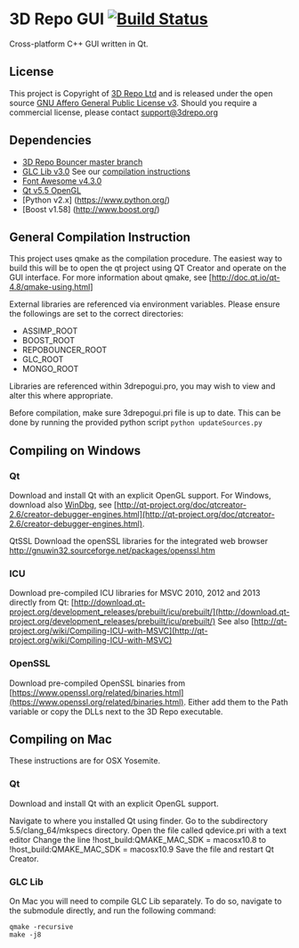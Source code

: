 3D Repo GUI [![Build Status](https://travis-ci.org/3drepo/3drepogui.svg?branch=ISSUE_50)](https://travis-ci.org/3drepo/3drepogui)
=========

Cross-platform C++ GUI written in Qt.

## License
This project is Copyright of [3D Repo Ltd](http://3drepo.org) and is released under the open source [GNU Affero General Public License v3](http://www.gnu.org/licenses/agpl-3.0.en.html). Should you require a commercial license, please contact [support@3drepo.org](mailto:support@3drepo.org)

## Dependencies

- [3D Repo Bouncer master branch](https://github.com/3drepo/3drepobouncer)
- [GLC Lib v3.0](https://github.com/3drepo/GLC_lib/tree/Branch_Version_3_0_0) See our [compilation instructions](https://github.com/3drepo/3drepogui/wiki/Compiling-GLC-Lib)
- [Font Awesome v4.3.0](https://github.com/FortAwesome/Font-Awesome/tree/v4.3.0)
- [Qt v5.5 OpenGL](https://www.qt.io/download/)
- [Python v2.x] (https://www.python.org/)
- [Boost v1.58] (http://www.boost.org/)

## General Compilation Instruction

This project uses qmake as the compilation procedure. The easiest way to build this will be to open the qt project using QT Creator and operate on the GUI interface. For more information about qmake, see [http://doc.qt.io/qt-4.8/qmake-using.html]

External libraries are referenced via environment variables. Please ensure the followings are set to the correct directories:
 - ASSIMP_ROOT
 - BOOST_ROOT
 - REPOBOUNCER_ROOT
 - GLC_ROOT
 - MONGO_ROOT

Libraries are referenced within 3drepogui.pro, you may wish to view and alter this where appropriate.

Before compilation, make sure 3drepogui.pri file is up to date. This can be done by running the provided python script `python updateSources.py`

## Compiling on Windows

### Qt

Download and install Qt with an explicit OpenGL support.
For Windows, download also [WinDbg](http://msdn.microsoft.com/en-us/windows/hardware/hh852365), see [http://qt-project.org/doc/qtcreator-2.6/creator-debugger-engines.html](http://qt-project.org/doc/qtcreator-2.6/creator-debugger-engines.html).


QtSSL
Download the openSSL libraries for the integrated web browser
http://gnuwin32.sourceforge.net/packages/openssl.htm


### ICU

Download pre-compiled ICU libraries for MSVC 2010, 2012 and 2013 directly from Qt: [http://download.qt-project.org/development_releases/prebuilt/icu/prebuilt/](http://download.qt-project.org/development_releases/prebuilt/icu/prebuilt/)
See also [http://qt-project.org/wiki/Compiling-ICU-with-MSVC](http://qt-project.org/wiki/Compiling-ICU-with-MSVC)

### OpenSSL

Download pre-compiled OpenSSL binaries from [https://www.openssl.org/related/binaries.html](https://www.openssl.org/related/binaries.html). Either add them to the Path variable or copy the DLLs next to the 3D Repo executable.

## Compiling on Mac

These instructions are for OSX Yosemite.

### Qt

Download and install Qt with an explicit OpenGL support.

Navigate to where you installed Qt using finder.
Go to the subdirectory 5.5/clang_64/mkspecs directory.
Open the file called qdevice.pri with a text editor
Change the line !host_build:QMAKE_MAC_SDK = macosx10.8 to !host_build:QMAKE_MAC_SDK = macosx10.9
Save the file and restart Qt Creator.

### GLC Lib

On Mac you will need to compile GLC Lib separately. To do so, navigate to the submodule directly, and run the following command:

```
qmake -recursive
make -j8
```
